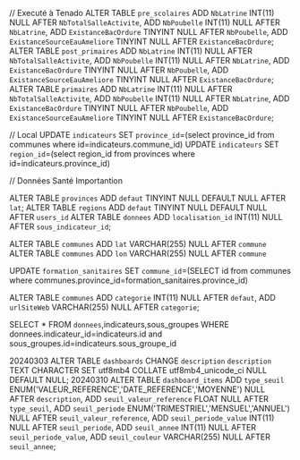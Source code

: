 // Executé à Tenado
ALTER TABLE `pre_scolaires`  ADD `NbLatrine` INT(11) NULL  AFTER `NbTotalSalleActivite`,  ADD `NbPoubelle` INT(11) NULL  AFTER `NbLatrine`,  ADD `ExistanceBacOrdure` TINYINT NULL  AFTER `NbPoubelle`,  ADD `ExistanceSourceEauAmeliore` TINYINT NULL  AFTER `ExistanceBacOrdure`;
ALTER TABLE `post_primaires`  ADD `NbLatrine` INT(11) NULL  AFTER `NbTotalSalleActivite`,  ADD `NbPoubelle` INT(11) NULL  AFTER `NbLatrine`,  ADD `ExistanceBacOrdure` TINYINT NULL  AFTER `NbPoubelle`,  ADD `ExistanceSourceEauAmeliore` TINYINT NULL  AFTER `ExistanceBacOrdure`;
ALTER TABLE `primaires`  ADD `NbLatrine` INT(11) NULL  AFTER `NbTotalSalleActivite`,  ADD `NbPoubelle` INT(11) NULL  AFTER `NbLatrine`,  ADD `ExistanceBacOrdure` TINYINT NULL  AFTER `NbPoubelle`,  ADD `ExistanceSourceEauAmeliore` TINYINT NULL  AFTER `ExistanceBacOrdure`;




// Local
UPDATE `indicateurs` SET `province_id`=(select province_id from communes where id=indicateurs.commune_id)
UPDATE `indicateurs` SET `region_id`=(select region_id from provinces where id=indicateurs.province_id)

// Données Santé
Importantion

<!-- SELECT `id`, `region_id`,(select region from regions where formation_sanitaires.region_id=id) as region , `province_id`,(select province from provinces where formation_sanitaires.province_id=id) as province , `commune_id`,(select commune from communes where formation_sanitaires.commune_id=id) as commune , `district_id`, `code`, `nom_structure`, `lon`, `lat`, `type`, `adresse`, `adresse_postale`, `tel`, `fax`, `email`, `titre`, `proprietaire`, `qualificat`, `n_decision`, `date_autorisation`, `observations_qualification`, `observations_structure`, `autre_observations`, `date_fermeture`, `updated_by`, `created_by`, `updated`, `created_at`, `updated_at` FROM `formation_sanitaires` WHERE 1 -->


ALTER TABLE `provinces`  ADD `defaut` TINYINT NULL DEFAULT NULL  AFTER `lat`;
ALTER TABLE `regions` ADD `defaut` TINYINT NULL DEFAULT NULL AFTER `users_id`
ALTER TABLE `donnees` ADD `localisation_id` INT(11) NULL AFTER `sous_indicateur_id`;

ALTER TABLE `communes` ADD `lat` VARCHAR(255) NULL AFTER `commune`
ALTER TABLE `communes` ADD `lon` VARCHAR(255) NULL AFTER `commune`

UPDATE `formation_sanitaires` SET `commune_id`=(SELECT id from communes where communes.province_id=formation_sanitaires.province_id)


ALTER TABLE `communes` ADD `categorie` INT(11) NULL AFTER `defaut`, ADD `urlSiteWeb` VARCHAR(255) NULL AFTER `categorie`;


SELECT * FROM `donnees`,indicateurs,sous_groupes WHERE donnees.indicateur_id=indicateurs.id and sous_groupes.id=indicateurs.sous_groupe_id

20240303
ALTER TABLE `dashboards` CHANGE `description` `description` TEXT CHARACTER SET utf8mb4 COLLATE utf8mb4_unicode_ci NULL DEFAULT NULL;
20240310
ALTER TABLE `dashboard_items` ADD `type_seuil` ENUM('VALEUR_REFERENCE','DATE_REFERENCE','MOYENNE') NULL AFTER `description`, ADD `seuil_valeur_reference` FLOAT NULL AFTER `type_seuil`, ADD `seuil_periode` ENUM('TRIMESTRIEL','MENSUEL','ANNUEL') NULL AFTER `seuil_valeur_reference`, ADD `seuil_periode_value` INT(11) NULL AFTER `seuil_periode`, ADD `seuil_annee` INT(11) NULL AFTER `seuil_periode_value`, ADD `seuil_couleur` VARCHAR(255) NULL AFTER `seuil_annee`;
